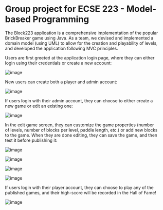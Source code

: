 # Group project for ECSE 223 - Model-based Programming

The Block223 application is a comprehensive implementation of the popular BrickBreaker game using Java. As a team, we devised and implemented a domain model (using UML) to allow for the creation and playability of levels, and developed the application following MVC principles.

Users are first greeted at the application login page, where they can either login using their credentials or create a new account:

![image](https://user-images.githubusercontent.com/43659916/78211525-38be0c80-747b-11ea-8d1d-a67c1d14da1e.png)

New users can create both a player and admin account:

![image](https://user-images.githubusercontent.com/43659916/78211652-94889580-747b-11ea-8d4d-0cf1c6393d63.png)

If users login with their admin account, they can choose to either create a new game or edit an existing one:

![image](https://user-images.githubusercontent.com/43659916/78211794-02cd5800-747c-11ea-9e15-14dfa5d5c939.png)

In the edit game screen, they can customize the game properties (number of levels, number of blocks per level, paddle length, etc.) or add new blocks to the game. When they are done editing, they can save the game, and then test it before publishing it:

![image](https://user-images.githubusercontent.com/43659916/78211777-f648ff80-747b-11ea-9b15-0b1c554587f7.png)

![image](https://user-images.githubusercontent.com/43659916/78211823-124ca100-747c-11ea-8ca1-fa6ebcaecb24.png)

![image](https://user-images.githubusercontent.com/43659916/78211871-314b3300-747c-11ea-86eb-18802ef41446.png)

![image](https://user-images.githubusercontent.com/43659916/78211880-3e682200-747c-11ea-8029-08760b42cad2.png)

If users login with their player account, they can choose to play any of the published games, and their high-score will be recorded in the Hall of Fame!

![image](https://user-images.githubusercontent.com/43659916/78212292-470d2800-747d-11ea-9308-1055a51b725e.png)
